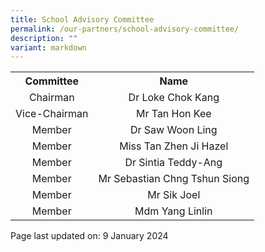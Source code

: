 ```yaml
---
title: School Advisory Committee
permalink: /our-partners/school-advisory-committee/
description: ""
variant: markdown
---
```

<table style="margin-left: auto; margin-right: auto;">
<tbody>
<tr>
<th style="text-align: center;">Committee</th>
<th style="text-align: center;">Name</th>
</tr>
<tr>
<td style="text-align: center;">Chairman</td>
<td style="text-align: center;">Dr Loke Chok Kang</td>
</tr>
<tr>
<td style="text-align: center;">Vice-Chairman</td>
<td style="text-align: center;">Mr Tan Hon Kee</td>
</tr>
<tr>
<td style="text-align: center;">Member</td>
<td style="text-align: center;">Dr Saw Woon Ling</td>
</tr>
<tr>
<td style="text-align: center;">Member</td>
<td style="text-align: center;">Miss Tan Zhen Ji Hazel</td>
</tr>
<tr>
<td style="text-align: center;">Member</td>
<td style="text-align: center;">Dr Sintia Teddy-Ang</td>
</tr>
<tr>
<td style="text-align: center;">Member</td>
<td style="text-align: center;">Mr Sebastian Chng Tshun Siong</td>
</tr>
<tr>
<td style="text-align: center;">Member</td>
<td style="text-align: center;">Mr Sik Joel</td>
</tr>
	<tr>
<td style="text-align: center;">Member</td>
<td style="text-align: center;">Mdm Yang Linlin</td>
</tr>
</tbody>
</table>
<p>Page last updated on: 9 January 2024</p>